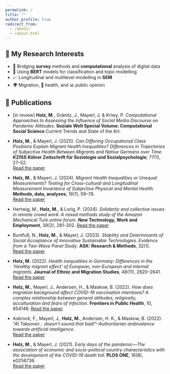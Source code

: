 ```yaml
---
permalink: /
title: ""
author_profile: true
redirect_from: 
  - /about/
  - /about.html
---
```


## 🧠 My Research Interests

- 🧪 Bridging **survey** methods and **computational** analysis of digital data  
- 🤖 Using **BERT** models for classification and topic modelling  
- 📈 Longitudinal and multilevel modelling in **SEM**  
- 🌍 Migration, 🏥 health, and 📊 public opinion 



## 📄 Publications 

- [in review] **Holz, M.**, Gränitz, J., Mayerl, J. & Kriwy, P. *Computational Approaches to Assessing the Influence of Social Media Discourse on Pandemic Attitudes*. **Soziale Welt Special Volume: Computational Social Science** Current Trends and State of the Art.

- **Holz, M.**, & Mayerl, J. (2025). *Can Differing Occupational Class Positions Explain Migrant Health Inequalities? Differences in Trajectories of Subjective Health Between Migrants and Native Germans over Time*. **KZfSS Kölner Zeitschrift für Soziologie und Sozialpsychologie**, 77(1), 27–52.  
  <a href="https://link.springer.com/article/10.1007/s11577-025-00985-3" target="_blank" class="btn btn--primary">Read the paper</a>

- **Holz, M.**, & Mayerl, J. (2024). *Migrant Health Inequalities or Unequal Measurements? Testing for Cross-cultural and Longitudinal Measurement Invariance of Subjective Physical and Mental Health*. **Methods, data, analyses**, 18(1), 59–78.  
  <a href="https://mda.gesis.org/index.php/mda/article/view/2024.01" target="_blank" class="btn btn--primary">Read the paper</a>

- Hertwig, M., **Holz, M.**, & Lorig, P. (2024). *Solidarity and collective issues in remote crowd work: A mixed methods study of the Amazon Mechanical Turk online forum*. **New Technology, Work and Employment**, 39(2), 281–302.
  <a href="https://onlinelibrary.wiley.com/doi/full/10.1111/ntwe.12285" target="_blank" class="btn btn--primary">Read the paper</a>

- Buntfuß, N., **Holz, M.**, & Mayerl, J. (2023). *Stability and Determinants of Social Acceptance of Innovative Sustainable Technologies. Evidence from a Two-Wave Panel Study*. **ASK: Research & Methods**, 32(1).  
  <a href="https://kb.osu.edu/server/api/core/bitstreams/581d3c09-99d8-4bd6-9ceb-df1049245c86/content" target="_blank" class="btn btn--primary">Read the paper</a>

- **Holz, M.** (2022). *Health inequalities in Germany: Differences in the ‘Healthy migrant effect’ of European, non-European and internal migrants*. **Journal of Ethnic and Migration Studies**, 48(11), 2620–2641. 
  <a href="https://www.tandfonline.com/doi/full/10.1080/1369183X.2021.1901675" target="_blank" class="btn btn--primary">Read the paper</a>

- **Holz, M.**, Mayerl, J., Andersen, H., & Maskow, B. (2022). *How does migration background affect COVID-19 vaccination intentions? A complex relationship between general attitudes, religiosity, acculturation and fears of infection*. **Frontiers in Public Health**, 10, 854146. 
  <a href="https://www.frontiersin.org/journals/public-health/articles/10.3389/fpubh.2022.854146/full" target="_blank" class="btn btn--primary">Read the paper</a>

- Asbrock, F., Mayerl, J., **Holz, M.**, Andersen, H. K., & Maskow, B. (2022). *“AI Takeover… doesn’t sound that bad!”–Authoritarian ambivalence towards artificial intelligence.*  
  <a href="https://osf.io/preprints/psyarxiv/2tvs4_v1" target="_blank" class="btn btn--primary">Read the paper</a>

- **Holz, M.**, & Mayerl, J. (2021). *Early days of the pandemic—The association of economic and socio-political country characteristics with the development of the COVID-19 death toll*. **PLOS ONE**, 16(8), e0256736.  
  <a href="https://journals.plos.org/plosone/article?id=10.1371/journal.pone.0256736" target="_blank" class="btn btn--primary">Read the paper</a>

